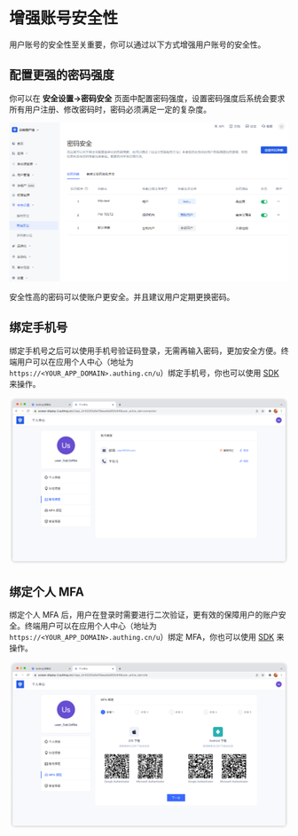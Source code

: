 # 增强账号安全性

<LastUpdated/>

用户账号的安全性至关重要，你可以通过以下方式增强用户账号的安全性。

## 配置更强的密码强度

你可以在 **安全设置->密码安全** 页面中配置密码强度，设置密码强度后系统会要求所有用户注册、修改密码时，密码必须满足一定的复杂度。

![](./images/config-password.png)

安全性高的密码可以使账户更安全。并且建议用户定期更换密码。

## 绑定手机号

绑定手机号之后可以使用手机号验证码登录，无需再输入密码，更加安全方便。终端用户可以在应用个人中心（地址为 `https://<YOUR_APP_DOMAIN>.authing.cn/u`）绑定手机号，你也可以使用 [SDK](/reference/sdk-for-node/authentication/AuthenticationClient.md#绑定手机号) 来操作。

![](./images/user-bind-mail-phone.png)

## 绑定个人 MFA

绑定个人 MFA 后，用户在登录时需要进行二次验证，更有效的保障用户的账户安全。终端用户可以在应用个人中心（地址为 `https://<YOUR_APP_DOMAIN>.authing.cn/u`）绑定 MFA，你也可以使用 [SDK](/reference/sdk-for-node/authentication/mfaAuthenticationClient.md) 来操作。

![](./images/user-bind-mfa.png)
